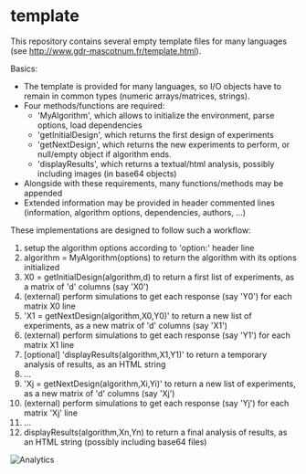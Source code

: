 # template
This repository contains several empty template files for many languages (see http://www.gdr-mascotnum.fr/template.html).

Basics:

- The template is provided for many languages, so I/O objects have to remain in common types (numeric arrays/matrices, strings).
- Four methods/functions are required:
   - 'MyAlgorithm', which allows to initialize the environment, parse options, load dependencies
   - 'getInitialDesign', which returns the first design of experiments
   - 'getNextDesign', which returns the new experiments to perform, or null/empty object if algorithm ends.
   - 'displayResults', which returns a textual/html analysis, possibly including images (in base64 objects)
- Alongside with these requirements, many functions/methods may be appended
- Extended information may be provided in header commented lines (information, algorithm options, dependencies, authors, ...)


These implementations are designed to follow such a workflow:

1. setup the algorithm options according to 'option:' header line
2. algorithm = MyAlgorithm(options) to return the algorithm with its options initialized
3. X0 = getInitialDesign(algorithm,d) to return a first list of experiments, as a matrix of 'd' columns (say 'X0')
4. (external) perform simulations to get each response (say 'Y0') for each matrix X0 line
5. 'X1 = getNextDesign(algorithm,X0,Y0)' to return a new list of experiments, as a new matrix of 'd' columns (say 'X1')
6. (external) perform simulations to get each response (say 'Y1') for each matrix X1 line
7. [optional] 'displayResults(algorithm,X1,Y1)' to return a temporary analysis of results, as an HTML string
8. ...
9. 'Xj = getNextDesign(algorithm,Xi,Yi)' to return a new list of experiments, as a new matrix of 'd' columns (say 'Xj')
10. (external) perform simulations to get each response (say 'Yj') for each matrix 'Xj' line
11. ...
12. displayResults(algorithm,Xn,Yn) to return a final analysis of results, as an HTML string (possibly including base64 files)


![Analytics](https://ga-beacon.appspot.com/UA-109580-20/MASCOT-NUM/template)
